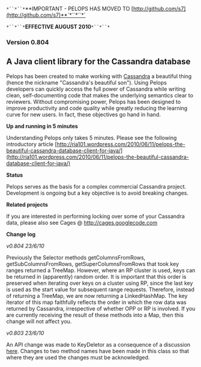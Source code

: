 `*``*``*`**IMPORTANT - PELOPS HAS MOVED TO [http://github.com/s7](http://github.com/s7)**`*``*``*`

`*``*``*`**EFFECTIVE AUGUST 2010**`*``*``*`

### Version 0.804 ###

## A Java client library for the Cassandra database ##

Pelops has been created to make working with [Cassandra](http://cassandra.apache.org/) a beautiful thing (hence
the nickname "Cassandra's beautiful son"). Using Pelops developers can quickly access the full power of Cassandra while writing clean, self-documenting code that makes the underlying semantics clear to reviewers. Without compromising
power, Pelops has been designed to improve productivity and code quality while greatly reducing the learning curve for new users. In fact, these objectives go hand in hand.

**Up and running in 5 minutes**

Understanding Pelops only takes 5 minutes. Please see the following introductory article
[http://ria101.wordpress.com/2010/06/11/pelops-the-beautiful-cassandra-database-client-for-java/](http://ria101.wordpress.com/2010/06/11/pelops-the-beautiful-cassandra-database-client-for-java/)

**Status**

Pelops serves as the basis for a complex commercial Cassandra project. Development is ongoing but a key objective is
to avoid breaking changes.

**Related projects**

If you are interested in performing locking over some of your Cassandra data, please also see
Cages @ http://cages.googlecode.com

**Change log**

_v0.804 23/6/10_

Previously the Selector methods getColumnsFromRows, getSubColumnsFromRows, getSuperColumnsFromRows that took key ranges returned a TreeMap. However, where an RP cluster is used, keys can be returned in (apparently) random order. It is important that this order is preserved when iterating over keys on a cluster using RP, since the last key is used as the start value for subsequent range requests. Therefore, instead of returning a TreeMap, we are now returning a LinkedHashMap. The key iterator of this map faithfully reflects the order in which the row data was returned by Cassandra, irrespective of whether OPP or RP is involved. If you are currently receiving the result of
these methods into a Map, then this change will not affect you.

_v0.803 23/6/10_

An API change was made to KeyDeletor as a consequence of a discussion
[here](http://ria101.wordpress.com/2010/06/11/pelops-the-beautiful-cassandra-database-client-for-java/#comment-162). Changes to two method names have been made in this class so that where they are used the changes must be acknowledged.